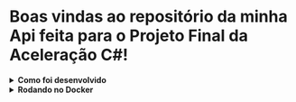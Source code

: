 # Boas vindas ao repositório da minha Api feita para o Projeto Final da Aceleração C#!

<details>
  <summary><strong>Como foi desenvolvido</strong></summary><br />
  
  <p> A linguagem utilizada no projeto foi C#.  </p>
  <p> Para tornar mais real as simulações feitas através da aplicação, estou utilizando um banco SqlServer conteineirizado, para guardar e buscar informações de forma dinâmica. </p>
  <p> Api produzida com camadas de controllers e models.</p>
</details>

<details>
  <summary><strong>Rodando no Docker</strong></summary><br/>

   <p> Rode o serviço de banco com o comando `docker-compose up -d`.</p>
   <p> A partir daqui você já pode rodar a aplicação com 'dotnet run' e fazer as chamadas através do Swagger para ver as respostas</p>

<details>
   <summary><strong> Rodando Testes </strong></summary><br />

  <p> Para inicar os testes da aplicação é muito simples. entre na pasta de testes e rode o comando dotnet test.</p>
   <p> São 4 testes que testam de forma bem completa a aplicação, mas claro que quanto mais melhor e isso está no meu planejamento para o futuro!</p>
   <br/>
</details>

<details>
   <summary><strong> EndPoints </strong></summary><br />

  <p> A Api está documentada através do SwaggerUI. </p>
  <p> A aplicação está configurada para que ao ser iniciada já vá diretamente para a página do Swagger < /p>
</details>

<details>
  <summary><strong>Funcionamento da Api</strong></summary><br />
  
 <p> Novos usuários conseguem se cadastrar </p>
 <p> Usuários conseguem fazer suas postagens </p>
 <p> Não é possível fazer um post sem antes ter se cadstrado </p>


